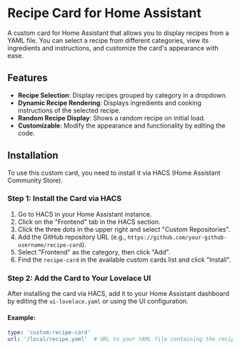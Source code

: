 # Recipe Card for Home Assistant

A custom card for Home Assistant that allows you to display recipes from a YAML file. You can select a recipe from different categories, view its ingredients and instructions, and customize the card's appearance with ease.

## Features

- **Recipe Selection**: Display recipes grouped by category in a dropdown.
- **Dynamic Recipe Rendering**: Displays ingredients and cooking instructions of the selected recipe.
- **Random Recipe Display**: Shows a random recipe on initial load.
- **Customizable**: Modify the appearance and functionality by editing the code.

## Installation

To use this custom card, you need to install it via HACS (Home Assistant Community Store).

### Step 1: Install the Card via HACS

1. Go to HACS in your Home Assistant instance.
2. Click on the "Frontend" tab in the HACS section.
3. Click the three dots in the upper right and select "Custom Repositories".
4. Add the GitHub repository URL (e.g., `https://github.com/your-github-username/recipe-card`).
5. Select "Frontend" as the category, then click "Add".
6. Find the `recipe-card` in the available custom cards list and click "Install".

### Step 2: Add the Card to Your Lovelace UI

After installing the card via HACS, add it to your Home Assistant dashboard by editing the `ui-lovelace.yaml` or using the UI configuration.

#### Example:

```yaml
type: 'custom:recipe-card'
url: '/local/recipe.yaml'  # URL to your YAML file containing the recipes
